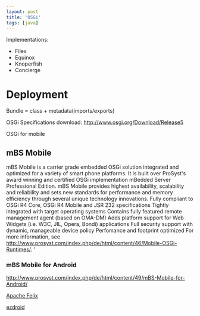 ```yaml
---
layout: post
title: 'OSGi'
tags: [java]
---
```


Implementations:

- Filex
- Equinox
- Knoperfish
- Concierge

# Deployment

Bundle = class + metadata(imports/exports)

OSGi Specifications download: http://www.osgi.org/Download/Release5

OSGi for mobile

## mBS Mobile

mBS Mobile is a carrier grade embedded OSGi solution integrated and optimized for a variety of smart phone platforms. It is built over ProSyst's award winning and certified OSGi implementation mBedded Server Professional Edition. mBS Mobile provides highest availability, scalability and reliability and sets new standards for performance and memory efficiency through several unique technology innovations.
Fully compliant to OSGi R4 Core, OSGi R4 Mobile and JSR 232 specifications
Tightly integrated with target operating systems Contains fully featured remote management agent (based on OMA-DM)
Adds platform support for Web Widgets (i.e. W3C, JIL, Opera, Bondi) applications
Full security support with dynamic, manageable device policy
Perfomance and footprint optimized
For more information, see http://www.prosyst.com/index.php/de/html/content/46/Mobile-OSGi-Runtimes/.
'

### mBS Mobile for Android

http://www.prosyst.com/index.php/de/html/content/49/mBS-Mobile-for-Android/

[Apache Felix](http://felix.apache.org/site/index.html)

[ezdroid](http://www.ezdroid.com/)
